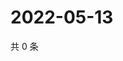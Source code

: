 # 2022-05-13

共 0 条

<!-- BEGIN WEIBO -->
<!-- 最后更新时间 Fri May 13 2022 04:01:12 GMT+0800 (China Standard Time) -->

<!-- END WEIBO -->
